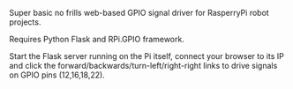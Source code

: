 Super basic no frills web-based GPIO signal driver for RasperryPi robot projects.

Requires Python Flask and RPi.GPIO framework.

Start the Flask server running on the Pi itself, connect your browser to its IP and click the forward/backwards/turn-left/right-right links to drive signals on GPIO pins (12,16,18,22).